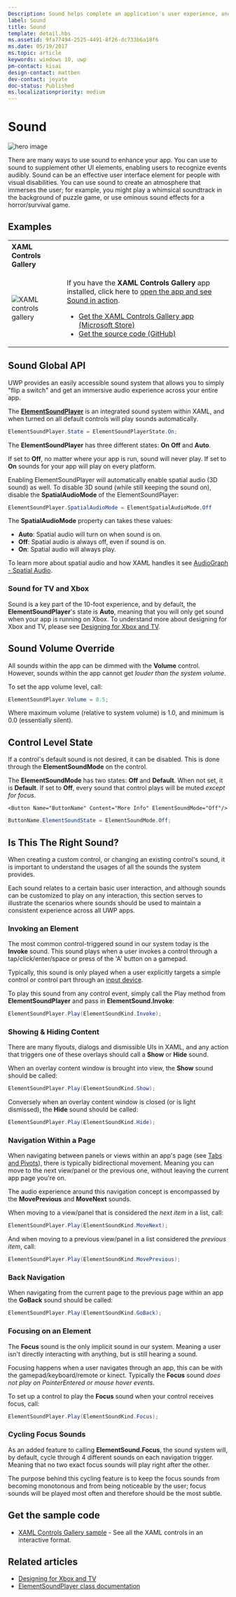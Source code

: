 ```yaml
---
Description: Sound helps complete an application's user experience, and gives them that extra audio edge they need to match the feel of Windows across all platforms.
label: Sound
title: Sound
template: detail.hbs
ms.assetid: 9fa77494-2525-4491-8f26-dc733b6a18f6
ms.date: 05/19/2017
ms.topic: article
keywords: windows 10, uwp
pm-contact: kisai
design-contact: mattben
dev-contact: joyate
doc-status: Published
ms.localizationpriority: medium
---
```

# Sound

![hero image](images/header-sound.svg)

There are many ways to use sound to enhance your app. You can use to sound to supplement other UI elements, enabling users to recognize events audibly. Sound can be an effective user interface element for people with visual disabilities. You can use sound to create an atmosphere that immerses the user; for example, you might play a whimsical soundtrack in the background of puzzle game, or use ominous sound effects for a horror/survival game.

## Examples

<table>
<th align="left">XAML Controls Gallery<th>
<tr>
<td><img src="images/xaml-controls-gallery-sm.png" alt="XAML controls gallery"></img></td>
<td>
    <p>If you have the <strong style="font-weight: semi-bold">XAML Controls Gallery</strong> app installed, click here to <a href="xamlcontrolsgallery:/item/Sound">open the app and see Sound in action</a>.</p>
    <ul>
    <li><a href="https://www.microsoft.com/store/productId/9MSVH128X2ZT">Get the XAML Controls Gallery app (Microsoft Store)</a></li>
    <li><a href="https://github.com/Microsoft/Xaml-Controls-Gallery">Get the source code (GitHub)</a></li>
    </ul>
</td>
</tr>
</table>

## Sound Global API

UWP provides an easily accessible sound system that allows you to simply "flip a switch" and get an immersive audio experience across your entire app.

The [**ElementSoundPlayer**](https://docs.microsoft.com/en-us/uwp/api/windows.ui.xaml.elementsoundplayer) is an integrated sound system within XAML, and when turned on all default controls will play sounds automatically.
```C#
ElementSoundPlayer.State = ElementSoundPlayerState.On;
```
The **ElementSoundPlayer** has three different states: **On** **Off** and **Auto**.

If set to **Off**, no matter where your app is run, sound will never play. If set to **On** sounds for your app will play on every platform.

Enabling ElementSoundPlayer will automatically enable spatial audio (3D sound) as well. To disable 3D sound (while still keeping the sound on), disable the **SpatialAudioMode** of the ElementSoundPlayer: 

```C#
ElementSoundPlayer.SpatialAudioMode = ElementSpatialAudioMode.Off
```

The **SpatialAudioMode** property can takes these values: 
- **Auto**: Spatial audio will turn on when sound is on. 
- **Off**: Spatial audio is always off, even if sound is on.
- **On**: Spatial audio will always play.

To learn more about spatial audio and how XAML handles it see [AudioGraph - Spatial Audio](/windows/uwp/audio-video-camera/audio-graphs#spatial-audio).

### Sound for TV and Xbox

Sound is a key part of the 10-foot experience, and by default, the **ElementSoundPlayer**'s state is **Auto**, meaning that you will only get sound when your app is running on Xbox.
To understand more about designing for Xbox and TV, please see [Designing for Xbox and TV](https://docs.microsoft.com/windows/uwp/design/devices/designing-for-tv?redirectedfrom=MSDN).

## Sound Volume Override

All sounds within the app can be dimmed with the **Volume** control. However, sounds within the app cannot get *louder than the system volume*.

To set the app volume level, call:
```C#
ElementSoundPlayer.Volume = 0.5;
```
Where maximum volume (relative to system volume) is 1.0, and minimum is 0.0 (essentially silent).

## Control Level State

If a control's default sound is not desired, it can be disabled. This is done through the **ElementSoundMode** on the control.

The **ElementSoundMode** has two states: **Off** and **Default**. When not set, it is **Default**. If set to **Off**, every sound that control plays will be muted *except for focus*.

```XAML
<Button Name="ButtonName" Content="More Info" ElementSoundMode="Off"/>
```

```C#
ButtonName.ElementSoundState = ElementSoundMode.Off;
```

## Is This The Right Sound?

When creating a custom control, or changing an existing control's sound, it is important to understand the usages of all the sounds the system provides.

Each sound relates to a certain basic user interaction, and although sounds can be customized to play on any interaction, this section serves to illustrate the scenarios where sounds should be used to maintain a consistent experience across all UWP apps.

### Invoking an Element

The most common control-triggered sound in our system today is the **Invoke** sound. This sound plays when a user invokes a control through a tap/click/enter/space or press of the 'A' button on a gamepad.

Typically, this sound is only played when a user explicitly targets a simple control or control part through an [input device](../input/index.md).


To play this sound from any control event, simply call the Play method from **ElementSoundPlayer** and pass in **ElementSound.Invoke**:
```C#
ElementSoundPlayer.Play(ElementSoundKind.Invoke);
```

### Showing & Hiding Content

There are many flyouts, dialogs and dismissible UIs in XAML, and any action that triggers one of these overlays should call a **Show** or **Hide** sound.

When an overlay content window is brought into view, the **Show** sound should be called:

```C#
ElementSoundPlayer.Play(ElementSoundKind.Show);
```
Conversely when an overlay content window is closed (or is light dismissed), the **Hide** sound should be called:

```C#
ElementSoundPlayer.Play(ElementSoundKind.Hide);
```
### Navigation Within a Page

When navigating between panels or views within an app's page (see [Tabs and Pivots](../controls-and-patterns/pivot.md)), there is typically bidirectional movement. Meaning you can move to the next view/panel or the previous one, without leaving the current app page you're on.

The audio experience around this navigation concept is encompassed by the **MovePrevious** and **MoveNext** sounds.

When moving to a view/panel that is considered the *next item* in a list, call:

```C#
ElementSoundPlayer.Play(ElementSoundKind.MoveNext);
```
And when moving to a previous view/panel in a list considered the *previous item*, call:

```C#
ElementSoundPlayer.Play(ElementSoundKind.MovePrevious);
```
### Back Navigation

When navigating from the current page to the previous page within an app the **GoBack** sound should be called:

```C#
ElementSoundPlayer.Play(ElementSoundKind.GoBack);
```
### Focusing on an Element

The **Focus** sound is the only implicit sound in our system. Meaning a user isn't directly interacting with anything, but is still hearing a sound.

Focusing happens when a user navigates through an app, this can be with the gamepad/keyboard/remote or kinect. Typically the **Focus** sound *does not play on PointerEntered or mouse hover events*.

To set up a control to play the **Focus** sound when your control receives focus, call:

```C#
ElementSoundPlayer.Play(ElementSoundKind.Focus);
```
### Cycling Focus Sounds

As an added feature to calling **ElementSound.Focus**, the sound system will, by default, cycle through 4 different sounds on each navigation trigger. Meaning that no two exact focus sounds will play right after the other.

The purpose behind this cycling feature is to keep the focus sounds from becoming monotonous and from being noticeable by the user; focus sounds will be played most often and therefore should be the most subtle.

## Get the sample code

- [XAML Controls Gallery sample](https://github.com/Microsoft/Xaml-Controls-Gallery) - See all the XAML controls in an interactive format.

## Related articles

* [Designing for Xbox and TV](/windows/uwp/design/devices/designing-for-tv)
* [ElementSoundPlayer class documentation](/uwp/api/windows.ui.xaml.elementsoundplayer)
